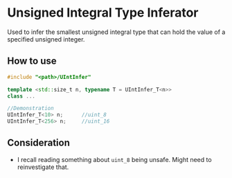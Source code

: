 # Unsigned Integral Type Inferator
Used to infer the smallest unsigned integral type that can hold the value of a specified unsigned integer.
## How to use
```C++
#include "<path>/UIntInfer"

template <std::size_t n, typename T = UIntInfer_T<n>>
class ...

//Demonstration
UIntInfer_T<10> n;      //uint_8
UIntInfer_T<256> n;     //uint_16
```
## Consideration
* I recall reading something about `uint_8` being unsafe. Might need to reinvestigate that.